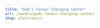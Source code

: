 ```yaml
---
title: "God's Favour Charging Center"
url: /zwedru/gods-favour-charging-center/
shop: electronics
---
```

